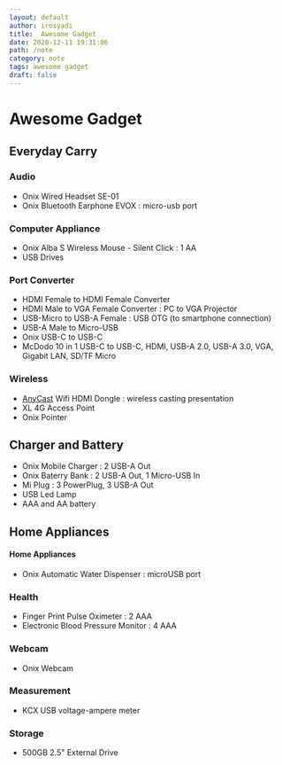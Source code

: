 ```yaml
---
layout: default
author: irosyadi
title:  Awesome Gadget
date: 2020-12-11 19:31:06
path: /note
category: note
tags: awesome gadget
draft: false
---
```


# Awesome Gadget

## Everyday Carry

### Audio
- Onix Wired Headset SE-01
- Onix Bluetooth Earphone EVOX : micro-usb port

### Computer Appliance
- Onix Alba S Wireless Mouse - Silent Click : 1 AA
- USB Drives

### Port Converter
- HDMI Female to HDMI Female Converter
- HDMI Male to VGA Female Converter : PC to VGA Projector
- USB-Micro to USB-A Female : USB OTG (to smartphone connection)
- USB-A Male to Micro-USB
- Onix USB-C to USB-C
- McDodo 10 in 1 USB-C to USB-C, HDMI, USB-A 2.0, USB-A 3.0, VGA, Gigabit LAN, SD/TF Micro

### Wireless
- [AnyCast](https://any-cast.com/) Wifi HDMI Dongle : wireless casting presentation
- XL 4G Access Point
- Onix Pointer

## Charger and Battery
- Onix Mobile Charger : 2 USB-A Out
- Onix Baterry Bank : 2 USB-A Out, 1 Micro-USB In
- Mi Plug : 3 PowerPlug, 3 USB-A Out
- USB Led Lamp
- AAA and AA battery

## Home Appliances

#### Home Appliances
- Onix Automatic Water Dispenser : microUSB port

### Health
- Finger Print Pulse Oximeter : 2 AAA
- Electronic Blood Pressure Monitor : 4 AAA

### Webcam
- Onix Webcam

### Measurement
- KCX USB voltage-ampere meter

### Storage
- 500GB 2.5" External Drive
